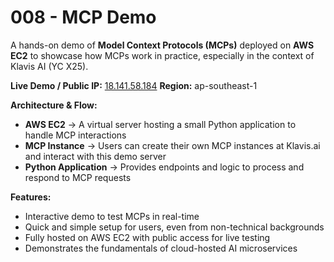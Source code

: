 # 008 - MCP Demo

A hands-on demo of **Model Context Protocols (MCPs)** deployed on **AWS EC2** to showcase how MCPs work in practice, especially in the context of Klavis AI (YC X25).

**Live Demo / Public IP:** [18.141.58.184](http://18.141.58.184)
**Region:** ap-southeast-1

**Architecture & Flow:**

* **AWS EC2** → A virtual server hosting a small Python application to handle MCP interactions
* **MCP Instance** → Users can create their own MCP instances at Klavis.ai and interact with this demo server
* **Python Application** → Provides endpoints and logic to process and respond to MCP requests

**Features:**

* Interactive demo to test MCPs in real-time
* Quick and simple setup for users, even from non-technical backgrounds
* Fully hosted on AWS EC2 with public access for live testing
* Demonstrates the fundamentals of cloud-hosted AI microservices
